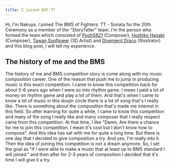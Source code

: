 ```yaml
---
title: I joined BOF:TT
---
```


Hi, I'm Nakuya. I joined The BMS of Fighters: TT - Sonata for the 20th Ceremony as a member of the "StoryTeller" team.
I'm the person who formed the team which consisted of [Pooh5821](www.youtube.com/@Pooh5821) (Composer), [Hoshiko Hanabi](https://www.youtube.com/@somaoniwa2026) (Composer), [Tawan Sunflower](https://x.com/himawari_hito) (3D Artist) and [Divergent Draco](https://x.com/DivergentDraco) (Illustrator) and this blog post, I will tell my experience.

## The history of me and the BMS

The history of me and BMS competition story is come along with my music composition career. One of the reason that push me to jump in producing music is this exact competition. I came to know this competition back for about 5-6 years ago when I were so into rhythm game. I mean I paid a lot of money on rhythm game and play a lot of them. And that's when I came to know a lot of music in this doujin circle there is a lot of song that's I really like. There is something about the composition that's made me interest in this field. So after learning for quite a while, I came to know this competition and many of the song I really like and many composer that I really respect came from this competition. At that time, I like "Damn, Are there a chance for me to join this competition. I mean it's cool but I don't know how to compose". And this idea has sat with me for quite a long time. But there is one day that I decided to give composition a try. And yes, I'm really into it. Then the idea of joining this competition is not a dream anymore. So, I set the goal as "If I were able to make a music that at least up to BMS standard I will joined." and then after for 2-3 years of composition I decided that it's time I will give it a try.
